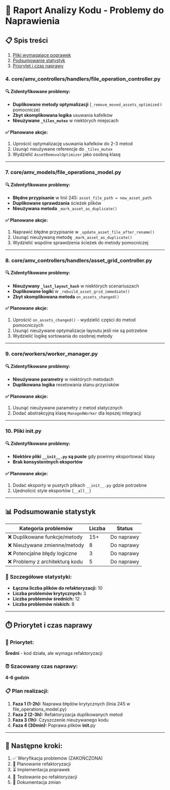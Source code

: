 # 🔧 Raport Analizy Kodu - Problemy do Naprawienia

## 📋 Spis treści

1. [Pliki wymagające poprawek](#-pliki-wymagające-poprawek)
2. [Podsumowanie statystyk](#-podsumowanie-statystyk)
3. [Priorytet i czas naprawy](#-priorytet-i-czas-naprawy)



### 4. **core/amv_controllers/handlers/file_operation_controller.py**

#### 🔍 **Zidentyfikowane problemy:**

- **Duplikowane metody optymalizacji** (`_remove_moved_assets_optimized` i pomocnicze)
- **Zbyt skomplikowana logika** usuwania kafelków
- **Nieużywane `_tiles_mutex`** w niektórych miejscach

#### ✅ **Planowane akcje:**

1. Uprościć optymalizację usuwania kafelków do 2-3 metod
2. Usunąć nieużywane referencje do `_tiles_mutex`
3. Wydzielić `AssetRemovalOptimizer` jako osobną klasę

---


### 7. **core/amv_models/file_operations_model.py**

#### 🔍 **Zidentyfikowane problemy:**

- **Błędne przypisanie** w linii 245: `asset_file_path = new_asset_path`
- **Duplikowane sprawdzania** ścieżek plików
- **Nieużywana metoda** `_mark_asset_as_duplicate()`

#### ✅ **Planowane akcje:**

1. Naprawić błędne przypisanie w `_update_asset_file_after_rename()`
2. Usunąć nieużywaną metodę `_mark_asset_as_duplicate()`
3. Wydzielić wspólne sprawdzenia ścieżek do metody pomocniczej

---

### 8. **core/amv_controllers/handlers/asset_grid_controller.py**

#### 🔍 **Zidentyfikowane problemy:**

- **Nieużywany `_last_layout_hash`** w niektórych scenariuszach
- **Duplikowane logiki** w `_rebuild_asset_grid_immediate()`
- **Zbyt skomplikowana metoda** `on_assets_changed()`

#### ✅ **Planowane akcje:**

1. Uprościć `on_assets_changed()` - wydzielić części do metod pomocniczych
2. Usunąć nieużywane optymalizacje layoutu jeśli nie są potrzebne
3. Wydzielić logikę sortowania do osobnej metody

---

### 9. **core/workers/worker_manager.py**

#### 🔍 **Zidentyfikowane problemy:**

- **Nieużywane parametry** w niektórych metodach
- **Duplikowana logika** resetowania stanu przycisków

#### ✅ **Planowane akcje:**

1. Usunąć nieużywane parametry z metod statycznych
2. Dodać abstrakcyjną klasę `ManagedWorker` dla lepszej integracji

---

### 10. **Pliki **init**.py**

#### 🔍 **Zidentyfikowane problemy:**

- **Niektóre pliki `__init__.py` są puste** gdy powinny eksportować klasy
- **Brak konsystentnych eksportów**

#### ✅ **Planowane akcje:**

1. Dodać eksporty w pustych plikach `__init__.py` gdzie potrzebne
2. Ujednolicić style eksportów (`__all__`)

---

## 📊 Podsumowanie statystyk

| Kategoria problemów             | Liczba | Status     |
| ------------------------------- | ------ | ---------- |
| ❌ Duplikowane funkcje/metody   | 15+    | Do naprawy |
| ❌ Nieużywane zmienne/metody    | 8      | Do naprawy |
| ❌ Potencjalne błędy logiczne   | 3      | Do naprawy |
| ❌ Problemy z architekturą kodu | 5      | Do naprawy |

### 🔢 **Szczegółowe statystyki:**

- **Łączna liczba plików do refaktoryzacji:** 10
- **Liczba problemów krytycznych:** 3
- **Liczba problemów średnich:** 12
- **Liczba problemów niskich:** 8

---

## ⏱️ Priorytet i czas naprawy

### 🎯 **Priorytet:**

**Średni** - kod działa, ale wymaga refaktoryzacji

### ⏰ **Szacowany czas naprawy:**

**4-6 godzin**

### 📋 **Plan realizacji:**

1. **Faza 1 (1-2h):** Naprawa błędów krytycznych (linia 245 w file_operations_model.py)
2. **Faza 2 (2-3h):** Refaktoryzacja duplikowanych metod
3. **Faza 3 (1h):** Czyszczenie nieużywanego kodu
4. **Faza 4 (30min):** Poprawa plików **init**.py

---

## 🚀 **Następne kroki:**

1. ✅ Weryfikacja problemów (ZAKOŃCZONA)
2. 🔄 Planowanie refaktoryzacji
3. ⏳ Implementacja poprawek
4. 🧪 Testowanie po refaktoryzacji
5. 📝 Dokumentacja zmian
